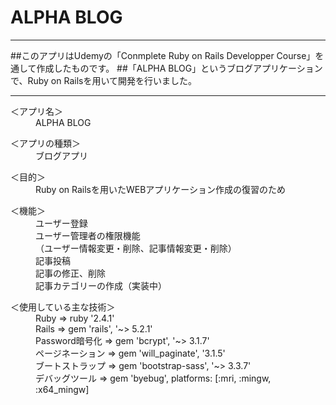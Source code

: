 # ALPHA BLOG

***
##このアプリはUdemyの「Conmplete Ruby on Rails Developper Course」を通して作成したものです。
##「ALPHA BLOG」というブログアプリケーションで、Ruby on Railsを用いて開発を行いました。
***

<dl>
  <dt>＜アプリ名＞</dt>
  <dd>ALPHA BLOG</dd>
</dl>

<dl>
  <dt>＜アプリの種類＞</dt>
  <dd>ブログアプリ</dd>
</dl>

<dl>
  <dt>＜目的＞</dt>
  <dd>Ruby on Railsを用いたWEBアプリケーション作成の復習のため</dd>
</dl>

<dl>
  <dt>＜機能＞</dt>
  <dd>ユーザー登録</dd>
  <dd>ユーザー管理者の権限機能</dd>
  <dd>（ユーザー情報変更・削除、記事情報変更・削除）</dd>
  <dd>記事投稿</dd>
  <dd>記事の修正、削除</dd>
  <dd>記事カテゴリーの作成（実装中）</dd>
</dl>

<dl>
  <dt>＜使用している主な技術＞</dt>
  <dd>Ruby => ruby '2.4.1'</dd>
  <dd>Rails => gem 'rails', '~> 5.2.1'</dd>
  <dd>Password暗号化 => gem 'bcrypt', '~> 3.1.7'</dd>
  <dd>ページネーション => gem 'will_paginate', '3.1.5'</dd>
  <dd>ブートストラップ => gem 'bootstrap-sass', '~> 3.3.7'</dd>
  <dd>デバッグツール => gem 'byebug', platforms: [:mri, :mingw, :x64_mingw]</dd>
</dl>
